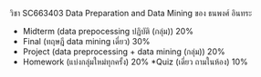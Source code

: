 วิชา SC663403 Data Preparation and Data Mining ของ ธนพงศ์ อินทระ

* Midterm (data prepocessing ปฏิบัติ (กลุ่ม))               20%
* Final (ทฤษฎี data mining เดี่ยว)                        30%
* Project (data preprocessing + data mining (กลุ่ม))     20%
* Homework (แบ่งกลุ่มใหม่ทุกครั้ง)                            20%
*Quiz (เดี่ยว ถามในห้อง)                                  10%
